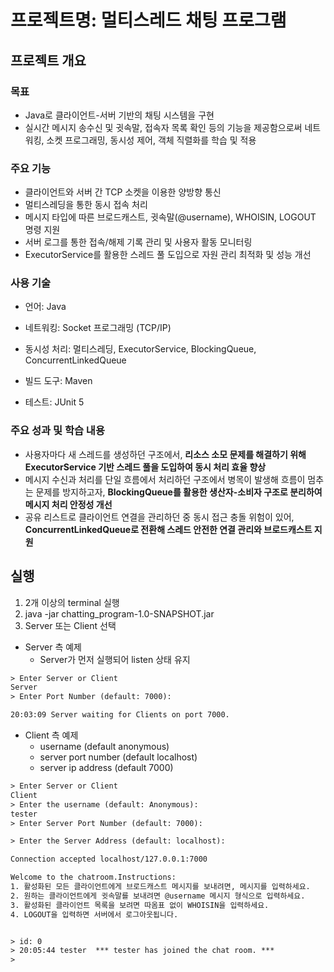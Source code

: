 # 프로젝트명: 멀티스레드 채팅 프로그램

## 프로젝트 개요  
### 목표
  - Java로 클라이언트-서버 기반의 채팅 시스템을 구현
  - 실시간 메시지 송수신 및 귓속말, 접속자 목록 확인 등의 기능을 제공함으로써 네트워킹, 소켓 프로그래밍, 동시성 제어, 객체 직렬화를 학습 및 적용
  

### 주요 기능
  - 클라이언트와 서버 간 TCP 소켓을 이용한 양방향 통신
  - 멀티스레딩을 통한 동시 접속 처리
  - 메시지 타입에 따른 브로드캐스트, 귓속말(@username), WHOISIN, LOGOUT 명령 지원
  - 서버 로그를 통한 접속/해제 기록 관리 및 사용자 활동 모니터링
  - ExecutorService를 활용한 스레드 풀 도입으로 자원 관리 최적화 및 성능 개선

### 사용 기술
- 언어: Java
- 네트워킹: Socket 프로그래밍 (TCP/IP)
- 동시성 처리: 멀티스레딩, ExecutorService, BlockingQueue, ConcurrentLinkedQueue

- 빌드 도구: Maven

- 테스트: JUnit 5

### 주요 성과 및 학습 내용  
- 사용자마다 새 스레드를 생성하던 구조에서, **리소스 소모 문제를 해결하기 위해 ExecutorService 기반 스레드 풀을 도입하여 동시 처리 효율 향상**
- 메시지 수신과 처리를 단일 흐름에서 처리하던 구조에서 병목이 발생해 흐름이 멈추는 문제를 방지하고자, **BlockingQueue를 활용한 생산자-소비자 구조로 분리하여 메시지 처리 안정성 개선**
- 공유 리스트로 클라이언트 연결을 관리하던 중 동시 접근 충돌 위험이 있어, **ConcurrentLinkedQueue로 전환해 스레드 안전한 연결 관리와 브로드캐스트 지원**


## 실행
1. 2개 이상의 terminal 실행
2. java -jar chatting_program-1.0-SNAPSHOT.jar
3. Server 또는 Client 선택
- Server 측 예제
  - Server가 먼저 실행되어 listen 상태 유지
```dtd
> Enter Server or Client
Server
> Enter Port Number (default: 7000):

20:03:09 Server waiting for Clients on port 7000.

```

- Client 측 예제
  - username (default anonymous)
  - server port number (default localhost)
  - server ip address (default 7000)

```dtd
> Enter Server or Client
Client
> Enter the username (default: Anonymous):
tester
> Enter Server Port Number (default: 7000):

> Enter the Server Address (default: localhost):

Connection accepted localhost/127.0.0.1:7000

Welcome to the chatroom.Instructions:
1. 활성화된 모든 클라이언트에게 브로드캐스트 메시지를 보내려면, 메시지를 입력하세요.
2. 원하는 클라이언트에게 귓속말를 보내려면 @username 메시지 형식으로 입력하세요.
3. 활성화된 클라이언트 목록을 보려면 따옴표 없이 WHOISIN을 입력하세요.
4. LOGOUT을 입력하면 서버에서 로그아웃됩니다.


> id: 0
> 20:05:44 tester  *** tester has joined the chat room. ***
>
```
